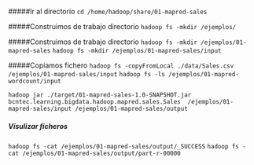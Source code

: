 
#####Ir al directorio
```cd /home/hadoop/share/01-mapred-sales```

#####Construimos de trabajo directorio
```hadoop fs -mkdir /ejemplos/```

#####Construimos de trabajo directorio
```hadoop fs -mkdir /ejemplos/01-mapred-sales```
```hadoop fs -mkdir /ejemplos/01-mapred-sales/input```


#####Copiamos fichero
```hadoop fs -copyFromLocal ./data/Sales.csv /ejemplos/01-mapred-sales/input```
```hadoop fs -ls /ejemplos/01-mapred-wordcount/input```

```hadoop jar ./target/01-mapred-sales-1.0-SNAPSHOT.jar bcntec.learning.bigdata.hadoop.mapred.sales.Sales  /ejemplos/01-mapred-sales/input /ejemplos/01-mapred-sales/output ​```


##### Visulizar ficheros
```hadoop fs -cat /ejemplos/01-mapred-sales/output/_SUCCESS```
```hadoop fs -cat /ejemplos/01-mapred-sales/output/part-r-00000```